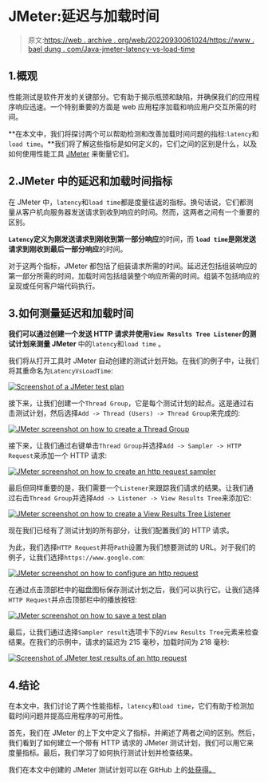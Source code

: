 # JMeter:延迟与加载时间

> 原文:[https://web . archive . org/web/20220930061024/https://www . bael dung . com/Java-jmeter-latency-vs-load-time](https://web.archive.org/web/20220930061024/https://www.baeldung.com/java-jmeter-latency-vs-load-time)

## 1.概观

性能测试是软件开发的关键部分。它有助于揭示瓶颈和缺陷，并确保我们的应用程序响应迅速。一个特别重要的方面是 web 应用程序加载和响应用户交互所需的时间。

**在本文中，我们将探讨两个可以帮助检测和改善加载时间问题的指标:`latency`和`load time`。**我们将了解这些指标是如何定义的，它们之间的区别是什么，以及如何使用性能工具 [JMeter](/web/20221209001534/https://www.baeldung.com/jmeter) 来衡量它们。

## 2.JMeter 中的延迟和加载时间指标

在 JMeter 中，`latency`和`load time`都是度量往返的指标。换句话说，它们都测量从客户机向服务器发送请求到收到响应的时间。然而，这两者之间有一个重要的区别。

**`Latency`定义为刚发送请求到刚收到第一部分响应**的时间，而 **`load time`是刚发送请求到刚收到最后一部分响应**的时间。

对于这两个指标，JMeter 都包括了组装请求所需的时间。延迟还包括组装响应的第一部分所需的时间，加载时间包括组装整个响应所需的时间。组装不包括响应的呈现或任何客户端代码执行。

## 3.如何测量延迟和加载时间

**我们可以通过创建一个发送 HTTP 请求并使用`View Results Tree Listener`的测试计划来测量 JMeter** 中的`latency`和`load time` 。

我们将从打开工具时 JMeter 自动创建的测试计划开始。在我们的例子中，让我们将其重命名为`LatencyVsLoadTime`:

[![Screenshot of a JMeter test plan](../Images/4e21604994c4e3dc6c6858b8e759700d.png)](/web/20221209001534/https://www.baeldung.com/wp-content/uploads/2022/10/2_test-plan-e1664110726752.png)

接下来，让我们创建一个`Thread Group`，它是每个测试计划的起点。这是通过右击测试计划，然后选择`Add -> Thread (Users) -> Thread Group`来完成的:

[![JMeter screenshot on how to create a Thread Group](../Images/e5eebdd245347e80f99ae93520d676b3.png)](/web/20221209001534/https://www.baeldung.com/wp-content/uploads/2022/10/2_thread-group-e1664110971895.png)

接下来，让我们通过右键单击`Thread Group`并选择`Add -> Sampler -> HTTP Request`来添加一个 HTTP 请求:

[![JMeter screenshot on how to create an http request sampler](../Images/41b9560982d96aceaba7cbde51d9c17e.png)](/web/20221209001534/https://www.baeldung.com/wp-content/uploads/2022/10/http-request-create.png)

最后但同样重要的是，我们需要一个`Listener`来跟踪我们请求的结果。让我们通过右击`Thread Group`并选择`Add -> Listener -> View Results Tree`来添加它:

[![JMeter screenshot on how to create a View Results Tree Listener](../Images/03b7245a2ea60bb04c3a2eb17ff4831a.png)](/web/20221209001534/https://www.baeldung.com/wp-content/uploads/2022/10/view-results-tree.png)

现在我们已经有了测试计划的所有部分，让我们配置我们的 HTTP 请求。

为此，我们选择`HTTP Request`并将`Path`设置为我们想要测试的 URL。对于我们的例子，让我们选择`https://www.google.com`:

[![JMeter screenshot on how to configure an http request](../Images/26f98f3d648ba9e2ef0f1c7f2c8b40bf.png)](/web/20221209001534/https://www.baeldung.com/wp-content/uploads/2022/10/2_http-request-configure.png)

在通过点击顶部栏中的磁盘图标保存测试计划之后，我们可以执行它。让我们选择`HTTP Request`并点击顶部栏中的播放按钮:

[![JMeter screenshot on how to save a test plan](../Images/805f30a5841563b4fa3dc3be8dfbfd90.png)](/web/20221209001534/https://www.baeldung.com/wp-content/uploads/2022/10/2_test-plan-save.png)

最后，让我们通过选择`Sampler result`选项卡下的`View Results Tree`元素来检查结果。在我们的示例中，请求的延迟为 215 毫秒，加载时间为 218 毫秒:

[![Screenshot of JMeter test results of an http request](../Images/2c332b2a7fa582cf5011ffff54c2c1e0.png)](/web/20221209001534/https://www.baeldung.com/wp-content/uploads/2022/10/test-restults.png)

## 4.结论

在本文中，我们讨论了两个性能指标，`latency`和`load time`，它们有助于检测加载时间问题并提高应用程序的可用性。

首先，我们在 JMeter 的上下文中定义了指标，并阐述了两者之间的区别。然后，我们看到了如何建立一个带有 HTTP 请求的 JMeter 测试计划，我们可以用它来度量指标。最后，我们学习了如何执行测试计划并检查结果。

我们在本文中创建的 JMeter 测试计划可以在 GitHub 上的[处获得。](https://web.archive.org/web/20221209001534/https://github.com/eugenp/tutorials/tree/master/jmeter)